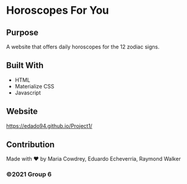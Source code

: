 # Horoscopes For You

## Purpose
A website that offers daily horoscopes for the 12 zodiac signs. 

## Built With
* HTML
* Materialize CSS
* Javascript

## Website
https://edado94.github.io/Project1/

## Contribution
Made with ❤️ by Maria Cowdrey, Eduardo Echeverria, Raymond Walker

### ©️2021 Group 6
